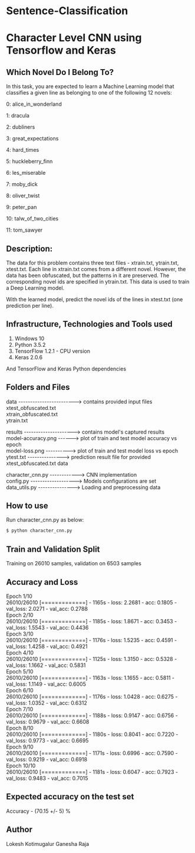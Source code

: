 # Sentence-Classification
# Character Level CNN using Tensorflow and Keras

## Which Novel Do I Belong To?

In this task, you are expected to learn a Machine Learning model that classifies a given line as belonging to one of the following 12 novels:

0: alice_in_wonderland

1: dracula

2: dubliners

3: great_expectations

4: hard_times

5: huckleberry_finn

6: les_miserable

7: moby_dick

8: oliver_twist

9: peter_pan

10: talw_of_two_cities

11: tom_sawyer



## Description:

The data for this problem contains three text files - xtrain.txt, ytrain.txt, xtest.txt. Each line in xtrain.txt comes from a different novel. However, the data has been obfuscated, but the patterns in it are preserved. The corresponding novel ids are specified in ytrain.txt. This data is used to train a Deep Learning model. 

With the learned model, predict the novel ids of the lines in xtest.txt (one prediction per line). 

## Infrastructure, Technologies and Tools used
1. Windows 10
2. Python 3.5.2
3. TensorFlow 1.2.1 - CPU version
4. Keras 2.0.6

And TensorFlow and Keras Python dependencies

## Folders and Files
data ------------------------> contains provided input files <br />
xtest_obfuscated.txt <br />
xtrain_obfuscated.txt <br />
ytrain.txt <br />

results ---------------------> contains model's captured results <br />
model-accuracy.png ------> plot of train and test model accuracy vs epoch<br />
model-loss.png ----------> plot of train and test model loss vs epoch <br />
ytest.txt ---------------> prediction result file for provided xtest_obfuscated.txt data <br />

character_cnn.py ------------> CNN implementation <br />
config.py -------------------> Models configurations are set <br />
data_utils.py ---------------> Loading and preprocessing data <br />


## How to use

Run character_cnn.py as below:
```sh
$ python character_cnn.py
```

## Train and Validation Split

Training on 26010 samples, validation on 6503 samples

## Accuracy and Loss

Epoch 1/10 <br />
26010/26010 [=============] - 1165s - loss: 2.2681 - acc: 0.1805 - val_loss: 2.0271 - val_acc: 0.2788 <br />
Epoch 2/10 <br />
26010/26010 [=============] - 1185s - loss: 1.8671 - acc: 0.3453 - val_loss: 1.5543 - val_acc: 0.4436 <br />
Epoch 3/10 <br />
26010/26010 [=============] - 1176s - loss: 1.5235 - acc: 0.4591 - val_loss: 1.4258 - val_acc: 0.4921 <br />
Epoch 4/10 <br />
26010/26010 [=============] - 1125s - loss: 1.3150 - acc: 0.5328 - val_loss: 1.1662 - val_acc: 0.5831 <br />
Epoch 5/10 <br />
26010/26010 [=============] - 1163s - loss: 1.1655 - acc: 0.5811 - val_loss: 1.1149 - val_acc: 0.6005 <br />
Epoch 6/10 <br />
26010/26010 [=============] - 1176s - loss: 1.0428 - acc: 0.6275 - val_loss: 1.0352 - val_acc: 0.6312 <br />
Epoch 7/10 <br />
26010/26010 [=============] - 1188s - loss: 0.9147 - acc: 0.6756 - val_loss: 0.9679 - val_acc: 0.6608 <br />
Epoch 8/10 <br />
26010/26010 [=============] - 1180s - loss: 0.8041 - acc: 0.7220 - val_loss: 0.9773 - val_acc: 0.6695 <br />
Epoch 9/10 <br />
26010/26010 [=============] - 1171s - loss: 0.6996 - acc: 0.7590 - val_loss: 0.9219 - val_acc: 0.6918 <br />
Epoch 10/10 <br />
26010/26010 [=============] - 1181s - loss: 0.6047 - acc: 0.7923 - val_loss: 0.9483 - val_acc: 0.7015 <br />

## Expected accuracy on the test set

Accuracy - (70.15 +/- 5) %

## Author

Lokesh Kotimugalur Ganesha Raja
